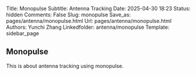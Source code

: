 Title: Monopulse
Subtitle: Antenna Tracking
Date: 2025-04-30 18:23
Status: hidden
Comments: False
Slug: monopulse
Save_as: pages/antenna/monopulse.html
Url: pages/antenna/monopulse.html
Authors: Yunchi Zhang
Linkedfolder: antenna/monopulse
Template: sidebar_page


## Monopulse

This is about antenna tracking using monopulse.
